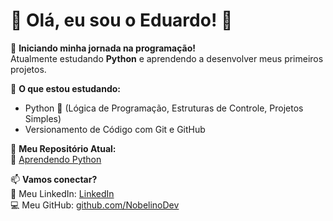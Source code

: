 # 👋 Olá, eu sou o Eduardo! 🚀  

🎯 **Iniciando minha jornada na programação!**  
Atualmente estudando **Python** e aprendendo a desenvolver meus primeiros projetos.  

📌 **O que estou estudando:**  
- Python 🐍 (Lógica de Programação, Estruturas de Controle, Projetos Simples)  
- Versionamento de Código com Git e GitHub  

📂 **Meu Repositório Atual:**  
🔗 [Aprendendo Python](https://github.com/EduardoNobelino/Aprendendo-python)  

📫 **Vamos conectar?**  
💼 Meu LinkedIn: [LinkedIn](https://www.linkedin.com/in/eduardo-nobelino)  
💻 Meu GitHub: [github.com/NobelinoDev](https://github.com/EduardoNobelino)
